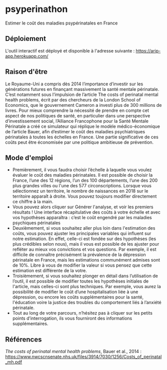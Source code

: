 # psyperinathon
Estimer le coût des maladies psypérinatales en France

## Déploiement
L'outil interactif est déployé et disponible à l'adresse suivante : https://arip-app.herokuapp.com/

## Raison d'être
Le Royaume-Uni a compris dès 2014 l’importance d’investir sur les générations futures en finançant massivement la santé mentale périnatale. 
C’est notamment sous l’impulsion de l’article The costs of perinatal mental health problems, écrit par des chercheurs de la London School of Economics, 
que le gouvernement Cameron a investi plus de 300 millions de livres. Pour mieux comprendre la nécessité de prendre en compte cet aspect de nos 
politiques de santé, en particulier dans une perspective d’investissement social, l’Alliance Francophone pour la Santé Mentale Périnatale a créé ce simulateur 
qui réplique le modèle médico-économique de l’article Bauer, afin d’estimer le coût des maladies psychiatriques périnatales à toutes les échelles en France. 
Une partie significative de ces coûts peut être économisée par une politique ambitieuse de prévention.

## Mode d'emploi
* Premièrement, il vous faudra choisir l’échelle à laquelle vous voulez évaluer le coût des maladies périnatales. Il est possible de choisir la France, l’une des 12 régions, l’un des 100 départements, l’une des 200 plus grandes villes ou l'une des 577 circonscriptions. Lorsque vous sélectionnez un territoire, le nombre de naissances en 2018 sur le territoire apparaît à droite. Vous pouvez toujours modifier directement ce chiffre à la main.
* Vous pouvez alors cliquer sur Générer l'analyse, et voir les premiers résultats ! Une interface récapitulative des coûts à votre échelle et avec vos hypothèses apparaîtra : c’est le coût engendré par les maladies psychiques périnatales
* Deuxièmement, si vous souhaitez aller plus loin dans l'estimation des coûts, vous pouvez ajuster les principales variables qui influent sur notre estimation. En effet, celle-ci est fondée sur des hypothèses (les plus crédibles selon nous), mais il vous est possible de les ajuster pour refléter au mieux vos convictions et vos questions. Par exemple, il est difficile de connaître précisément la prévalence de la dépression périnatale en France, mais les estimations communément admises sont de 10%. Libre à vous de modifier la valeur si vous pensez que cette estimation est différente de la votre.
* Troisièmement, si vous souhaitez plonger en détail dans l’utilisation de l’outil, il est possible de modifier toutes les hypothèses initiales de l'article, mais celles-ci sont plus techniques. Par exemple, vous aurez la possibilité de modifier le coût d’une hospitalisation liée à une dépression, ou encore les coûts supplémentaires pour la santé, l'éducation voire la justice des troubles du comportement liés à l’anxiété périnatale.
* Tout au long de votre parcours, n’hésitez pas à cliquer sur les petits points d’interrogation, ils vous fourniront des informations supplémentaires.

## Références
_The costs of perinatal mental health problems_, Bauer et al., 2014 : https://www.nwcscnsenate.nhs.uk/files/3914/7030/1256/Costs_of_perinatal_mh.pdf
